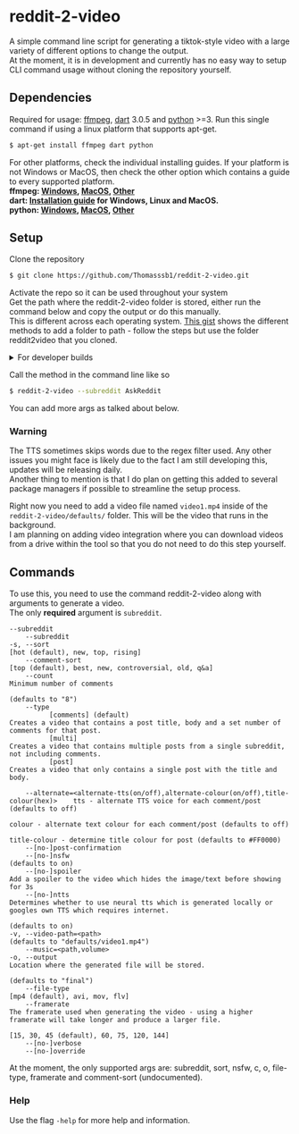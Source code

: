 # reddit-2-video
A simple command line script for generating a tiktok-style video with a large variety of different options to change the output. <br>
At the moment, it is in development and currently has no easy way to setup CLI command usage without cloning the repository yourself.

## Dependencies
Required for usage: [ffmpeg](https://ffmpeg.org/about.html), [dart](https://dart.dev/) 3.0.5 and [python](https://www.python.org/) >=3.
Run this single command if using a linux platform that supports apt-get.
```sh
$ apt-get install ffmpeg dart python
```
For other platforms, check the individual installing guides. If your platform is not Windows or MacOS, then check the other option which contains a guide to every supported platform.<br>
<b>ffmpeg: [Windows](https://www.gyan.dev/ffmpeg/builds/), [MacOS](https://evermeet.cx/ffmpeg/), [Other](https://ffmpeg.org/download.html)<br>
dart: [Installation guide](https://dart.dev/get-dart#install) for Windows, Linux and MacOS.<br>
python: [Windows](https://www.python.org/downloads/windows/), [MacOS](https://www.python.org/downloads/macos/), [Other](https://www.python.org/download/other/)
</b>

## Setup
Clone the repository
```sh 
$ git clone https://github.com/Thomasssb1/reddit-2-video.git
```
Activate the repo so it can be used throughout your system<br>
Get the path where the reddit-2-video folder is stored, either run the command below and copy the output or do this manually. <br>
This is different across each operating system. [This gist](https://gist.github.com/nex3/c395b2f8fd4b02068be37c961301caa7) shows the different methods to add a folder to path - follow the steps but use the folder reddit2video that you cloned.

<details>
    <summary>For developer builds</summary><br>
    > Run the following commands in your terminal in order to rebuild the executable each time something is changed whilst developing an update.
    
```sh
$ cd reddit-2-video
$ dart pub global activate --source path .
```
</details>

Call the method in the command line like so
```sh
$ reddit-2-video --subreddit AskReddit
```
You can add more args as talked about below.

### Warning
The TTS sometimes skips words due to the regex filter used. Any other issues you might face is likely due to the fact I am still developing this, updates will be releasing daily.<br> Another thing to mention is that I do plan on getting this added to several package managers if possible to streamline the setup process.

Right now you need to add a video file named `video1.mp4` inside of the `reddit-2-video/defaults/` folder. This will be the video that  runs in the background.<br> I am planning on adding video integration where you can download videos from a drive within the tool so that you do not need to do this step yourself.

## Commands
To use this, you need to use the command reddit-2-video along with arguments to generate a video. <br>
The only **required** argument is `subreddit`.
<br>
```
--subreddit
    --subreddit
-s, --sort                                                                            [hot (default), new, top, rising]
    --comment-sort                                                                    [top (default), best, new, controversial, old, q&a]
    --count                                                                           Minimum number of comments
                                                                                      (defaults to "8")
    --type
          [comments] (default)                                                        Creates a video that contains a post title, body and a set number of comments for that post.
          [multi]                                                                     Creates a video that contains multiple posts from a single subreddit, not including comments.
          [post]                                                                      Creates a video that only contains a single post with the title and body.

    --alternate=<alternate-tts(on/off),alternate-colour(on/off),title-colour(hex)>    tts - alternate TTS voice for each comment/post (defaults to off)
                                                                                      colour - alternate text colour for each comment/post (defaults to off)
                                                                                      title-colour - determine title colour for post (defaults to #FF0000)
    --[no-]post-confirmation
    --[no-]nsfw                                                                       (defaults to on)
    --[no-]spoiler                                                                    Add a spoiler to the video which hides the image/text before showing for 3s
    --[no-]ntts                                                                       Determines whether to use neural tts which is generated locally or googles own TTS which requires internet.
                                                                                      (defaults to on)
-v, --video-path=<path>                                                               (defaults to "defaults/video1.mp4")
    --music=<path,volume>
-o, --output                                                                          Location where the generated file will be stored.
                                                                                      (defaults to "final")
    --file-type                                                                       [mp4 (default), avi, mov, flv]
    --framerate                                                                       The framerate used when generating the video - using a higher framerate will take longer and produce a larger file.
                                                                                      [15, 30, 45 (default), 60, 75, 120, 144]
    --[no-]verbose
    --[no-]override
```
At the moment, the only supported args are:
subreddit, sort, nsfw, c, o, file-type, framerate and comment-sort (undocumented).
### Help
Use the flag `-help` for more help and information.
